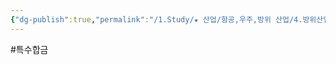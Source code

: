 ```yaml
---
{"dg-publish":true,"permalink":"/1.Study/★ 산업/항공,우주,방위 산업/4.방위산업/INFO_방위항공우주/티타늄 합금/","created":"2025-04-29T18:57:35.639+09:00","updated":"2025-06-26T17:45:30.725+09:00"}
---
```


#특수합금 